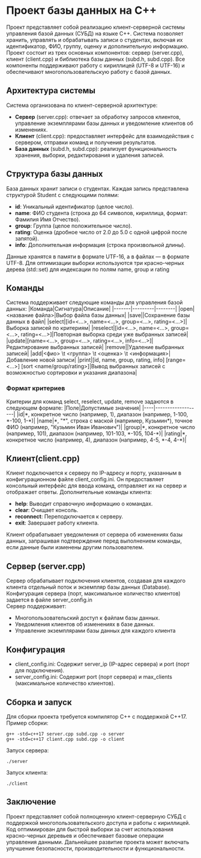 # Проект базы данных на C++
Проект представляет собой реализацию клиент-серверной системы управления базой данных (СУБД) на языке C++.
Система позволяет хранить, управлять и обрабатывать записи о студентах, включая их идентификатор, ФИО,
группу, оценку и дополнительную информацию. Проект состоит из трех основных компонентов: сервер (server.cpp), 
клиент (client.cpp) и библиотека базы данных (subd.h, subd.cpp). Все компоненты поддерживают работу с кириллицей
(UTF-8 и UTF-16) и обеспечивают многопользовательскую работу с базой данных.

## Архитектура системы
Система организована по клиент-серверной архитектуре:

* __Сервер__ (server.cpp): отвечает за обработку запросов клиентов, управление экземплярами базы данных и
уведомление клиентов об изменениях.
* __Клиент__ (client.cpp): предоставляет интерфейс для взаимодействия с сервером, отправки команд и получения
результатов.
* __База данных__ (subd.h, subd.cpp): реализует функциональность хранения, выборки, редактирования и удаления
записей.

## Структура базы данных
База данных хранит записи о студентах. Каждая запись представлена структурой Student с следующими полями:

* __id__: Уникальный идентификатор (целое число).
* __name__: ФИО студента (строка до 64 символов, кириллица, формат: Фамилия Имя Отчество).
* __group__: Группа (целое положительное число).
* __rating__: Оценка (дробное число от 2.0 до 5.0 с одной цифрой после запятой).
* __info__: Дополнительная информация (строка произвольной длины).

Данные хранятся в памяти в формате UTF-16, а в файлах — в формате UTF-8.
Для оптимизации выборки используются три красно-черных дерева (std::set)
для индексации по полям name, group и rating

## Команды
Система поддерживает следующие команды для управления базой данных:
|Команда|Сигнатура|Описание|
|-------|---------|--------|
|open|<название файла>|Выбор файла базы данных|
|save||Сохранение базы данных в файл|
|select|[id=<...>, name=<...>, group=<...>, rating=<...>]|Выборка записей по критериям|
|reselect|[id=<...>, name=<...>, group=<...>, rating=<...>]|Повторная выборка среди уже выбранных записей|
|update|[name=<...>, group=<...>, rating=<...>, info=<...>]|Редактирование выбранных записей|
|remove||Удаление выбранных записей|
|add|<фио> \t <группа> \t <оценка> \t <информация>|Добавление новой записи|
|print|[id, name, group, rating, info] [range=<...>] [sort <name/group/rating>]|Вывод выбранных записей с возможностью сортировки и указания диапазона|

### Формат критериев
Критерии для команд select, reselect, update, remove задаются в следующем формате:
|Поле|Допустимые значения|
|----|-------------------|
|id|\*, конкретное число (например, 1), диапазон (например, 1-100, \*-100, 1-\*)|
|name|\*, "\*", строка с маской (например, Кузьмин\*), точное ФИО (например, "Кузьмин Иван Иванович")|
|group|\*, конкретное число (например, 101), диапазон (например, 101-103, \*-105, 104-\*)|
|rating|\*, конкретное число (например, 4), диапазон (например, 4-5, \*-4, 4-\*)|

## Клиент(client.cpp)
Клиент подключается к серверу по IP-адресу и порту, указанным в конфигурационном файле client_config.ini. Он 
предоставляет консольный интерфейс для ввода команд, отправляет их на сервер и отображает ответы.
Дополнительные команды клиента:
* __help__: Выводит справочную информацию о командах.
* __clear__: Очищает консоль.
* __reconnect__: Переподключается к серверу.
* __exit__: Завершает работу клиента.

Клиент обрабатывает уведомления от сервера об изменениях базы данных, запрашивая подтверждение перед выполнением команды, 
если данные были изменены другим пользователем.

## Сервер (server.cpp)
Сервер обрабатывает подключения клиентов, создавая для каждого клиента отдельный поток и экземпляр базы данных (Database). 
Конфигурация сервера (порт, максимальное количество клиентов) задается в файле server_config.in  
Сервер поддерживает:
* Многопользовательский доступ к файлам базы данных.
* Уведомления клиентов об изменениях в базе данных.
* Управление экземплярами базы данных для каждого клиента

## Конфигурация
* client_config.ini: Содержит server_ip (IP-адрес сервера) и port (порт для подключения).
* server_config.ini: Содержит port (порт сервера) и max_clients (максимальное количество клиентов).

## Сборка и запуск
Для сборки проекта требуется компилятор C++ с поддержкой C++17. Пример сборки:
```
g++ -std=c++17 server.cpp subd.cpp -o server
g++ -std=c++17 client.cpp subd.cpp -o client
```
Запуск сервера:
```
./server
```
Запуск клиента:
```
./client
```

## Заключение
Проект представляет собой полноценную клиент-серверную СУБД с поддержкой многопользовательского доступа и работы с кириллицей.
Код оптимиирован для быстрой выборки за счет использования красно-черных деревьев и обеспечивает базовые операции управления данными. 
Дальнейшее развитие проекта может включать улучшение безопасности, производительности и функциональности.
